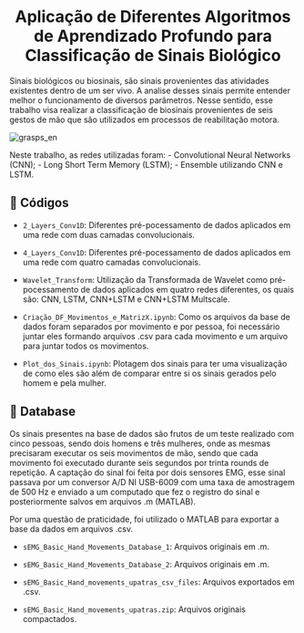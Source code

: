 <h1 align="center"> Aplicação de Diferentes Algoritmos de Aprendizado Profundo para Classificação de Sinais Biológico </h1>

Sinais biológicos ou biosinais, são sinais provenientes das atividades existentes dentro de um ser vivo. A analise desses sinais permite entender melhor o funcionamento de diversos parâmetros. Nesse sentido, esse trabalho visa realizar a classificação de biosinais provenientes de seis gestos de mão que são utilizados em processos de reabilitação motora.

![grasps_en](https://user-images.githubusercontent.com/76635621/182120286-b042691d-41a7-46e7-a4e4-ab10f56e0023.PNG)


Neste trabalho, as redes utilizadas foram: 
    - Convolutional Neural Networks (CNN);
    - Long Short Term Memory (LSTM);
    - Ensemble utilizando CNN e LSTM.


## :small_blue_diamond: Códigos

- `2_Layers_Conv1D`: Diferentes pré-pocessamento de dados aplicados em uma rede com duas camadas convolucionais. 

- `4_Layers_Conv1D`: Diferentes pré-pocessamento de dados aplicados em uma rede com quatro camadas convolucionais. 

- `Wavelet_Transform`: Utilização da Transformada de Wavelet como pré-pocessamento de dados aplicados em quatro redes diferentes, os quais são: CNN, LSTM, CNN+LSTM e CNN+LSTM Multscale. 

- `Criação_DF_Movimentos_e_MatrizX.ipynb`: Como os arquivos da base de dados foram separados por movimento e por pessoa, foi necessário juntar eles formando arquivos .csv para cada movimento e um arquivo para juntar todos os movimentos.

- `Plot_dos_Sinais.ipynb`: Plotagem dos sinais para ter uma visualização de como eles são além de comparar entre si os sinais gerados pelo homem e pela mulher.



## :small_blue_diamond: Database

Os sinais presentes na base de dados são frutos de um teste realizado com cinco pessoas, sendo dois homens e três mulheres, onde as mesmas precisaram executar os seis movimentos de mão, sendo que cada movimento foi executado durante seis segundos por trinta rounds de repetição. A captação do sinal foi feita por dois sensores EMG, esse sinal passava por um conversor A/D NI USB-6009 com uma taxa de amostragem de 500 Hz e enviado a um computado que fez o registro do sinal e posteriormente salvos em arquivos .m (MATLAB). 

Por uma questão de praticidade, foi utilizado o MATLAB para exportar a base da dados em arquivos .csv.

- `sEMG_Basic_Hand_Movements_Database_1`: Arquivos originais em .m.

- `sEMG_Basic_Hand_Movements_Database_2`: Arquivos originais em .m.

- `sEMG_Basic_Hand_movements_upatras_csv_files`: Arquivos exportados em .csv.

- `sEMG_Basic_Hand_movements_upatras.zip`: Arquivos originais compactados.

